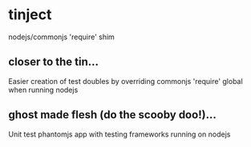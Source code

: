 # tinject
nodejs/commonjs 'require' shim

## closer to the tin...
Easier creation of test doubles by overriding commonjs 'require' global when running nodejs

## ghost made flesh (do the scooby doo!)...
Unit test phantomjs app with testing frameworks running on nodejs

